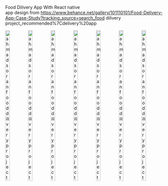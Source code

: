 Food Dilivery App With React native  <br /> 
app design from https://www.behance.net/gallery/101110101/Food-Delivery-App-Case-Study?tracking_source=search_food dilivery project_recommended%7Cdelivery%20app
<div style="display: flex">
<img src="https://res.cloudinary.com/ahmacloud/image/upload/v1658683973/portfolio/E49D337E-8016-44DC-9E73-A5FD48F2EC31_skf5xq.png" width="20%" alt="ahmad soran food dilivery project" />
<img src="https://res.cloudinary.com/ahmacloud/image/upload/v1658683977/portfolio/CA36A39E-6419-42AA-B340-98AFCC49F1C9_vdxko4.png" width="20%" alt="ahmad soran food dilivery project" />
<img src="https://res.cloudinary.com/ahmacloud/image/upload/v1658683969/portfolio/FAC13BC3-3E6B-4E79-B2CE-A1D752B8E0AB_gwuaxn.png" width="20%" alt="ahmad soran food dilivery project" />
<img src="https://res.cloudinary.com/ahmacloud/image/upload/v1659646192/portfolio/178A1FD6-5010-4CC6-8285-4C9DFB5271CD_i3bzsw.png" width="20%" alt="ahmad soran food dilivery project" />
<img src="https://res.cloudinary.com/ahmacloud/image/upload/v1659646193/portfolio/3571BC1F-D3C9-4CC6-8B0E-2D3740728FB2_sofial.png" width="20%" alt="ahmad soran food dilivery project" />
<img src="https://res.cloudinary.com/ahmacloud/image/upload/v1659646194/portfolio/DC5C39BB-9934-44AF-BABA-0043513293F0_eyk3a6.png" width="20%" alt="ahmad soran food dilivery project" />
<img src="https://res.cloudinary.com/ahmacloud/image/upload/v1659646193/portfolio/D345250D-8E38-436B-84B7-8FC9008C189F_tvmw1i.png" width="20%" alt="ahmad soran food dilivery project" />
</div>
  